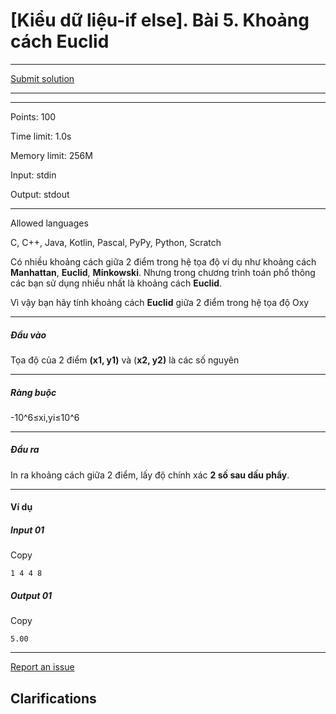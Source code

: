# \[Kiểu dữ liệu-if else\]. Bài 5. Khoảng cách Euclid



---

[Submit solution](http://oj.28tech.com.vn/problem/ifelse05/submit)

---
---

Points: 100

Time limit: 1.0s

Memory limit: 256M

Input: stdin

Output: stdout

---

Allowed languages

C, C++, Java, Kotlin, Pascal, PyPy, Python, Scratch

Có nhiều khoảng cách giữa 2 điểm trong hệ tọa độ ví dụ như khoảng cách **Manhattan**, **Euclid**, **Minkowski**. Nhưng trong chương trình toán phổ thông các bạn sử dụng nhiều nhất là khoảng cách **Euclid**.

Vì vậy bạn hãy tính khoảng cách **Euclid** giữa 2 điểm trong hệ tọa độ Oxy

---

##### Đầu vào

Tọa độ của 2 điểm **(x1, y1)** và (**x2, y2)** là các số nguyên

---

##### Ràng buộc

\-10^6≤xi,yi≤10^6

---

##### Đầu ra

In ra khoảng cách giữa 2 điểm, lấy độ chính xác **2 số sau dấu phẩy**.

---

#### Ví dụ

##### Input 01

Copy

```
1 4 4 8

```

##### Output 01

Copy

```
5.00

```

---

[Report an issue](http://oj.28tech.com.vn/problem/ifelse05/tickets/new)

## Clarifications